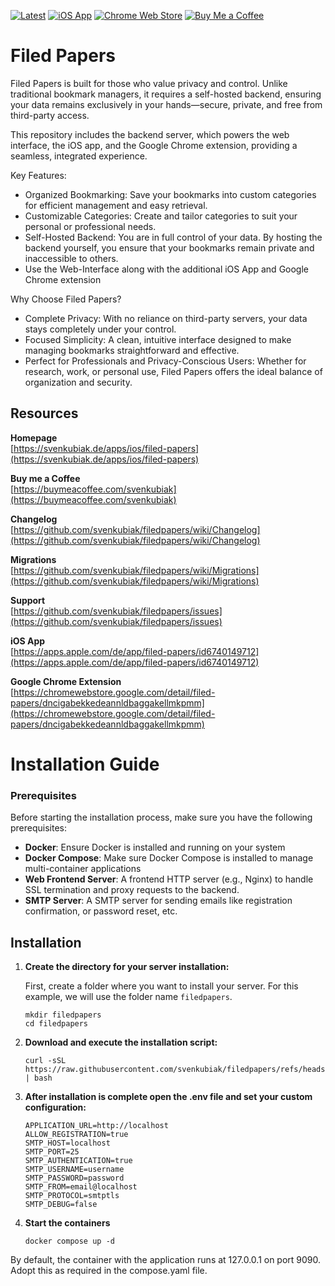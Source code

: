 [![Latest](https://img.shields.io/github/v/tag/svenkubiak/filedpapers?label=ghcr.io&sort=semver)](https://ghcr.io/svenkubiak/filedpapers/filedpapers)
[![iOS App](https://img.shields.io/badge/iOS-App_Store-blue?logo=apple)](https://apps.apple.com/de/app/filed-papers/id6740149712)
[![Chrome Web Store](https://img.shields.io/badge/Chrome-Extension-blue?logo=google-chrome)](https://chromewebstore.google.com/detail/filed-papers/dncigabekkedeannldbaggakellmkpmm)
[![Buy Me a Coffee](https://img.shields.io/badge/Buy%20Me%20A%20Coffee-%F0%9F%8D%BA-yellow)](https://buymeacoffee.com/svenkubiak)

Filed Papers
================

Filed Papers is built for those who value privacy and control. Unlike traditional bookmark managers, it requires a self-hosted backend, ensuring your data remains exclusively in your hands—secure, private, and free from third-party access.

This repository includes the backend server, which powers the web interface, the iOS app, and the Google Chrome extension, providing a seamless, integrated experience.

Key Features:

- Organized Bookmarking: Save your bookmarks into custom categories for efficient management and easy retrieval.
- Customizable Categories: Create and tailor categories to suit your personal or professional needs.
- Self-Hosted Backend: You are in full control of your data. By hosting the backend yourself, you ensure that your bookmarks remain private and inaccessible to others.
- Use the Web-Interface along with the additional iOS App and Google Chrome extension

Why Choose Filed Papers?

- Complete Privacy: With no reliance on third-party servers, your data stays completely under your control.
- Focused Simplicity: A clean, intuitive interface designed to make managing bookmarks straightforward and effective.
- Perfect for Professionals and Privacy-Conscious Users: Whether for research, work, or personal use, Filed Papers offers the ideal balance of organization and security. 

## Resources

**Homepage**   
[https://svenkubiak.de/apps/ios/filed-papers](https://svenkubiak.de/apps/ios/filed-papers)

**Buy me a Coffee**   
[https://buymeacoffee.com/svenkubiak](https://buymeacoffee.com/svenkubiak)

**Changelog**   
[https://github.com/svenkubiak/filedpapers/wiki/Changelog](https://github.com/svenkubiak/filedpapers/wiki/Changelog)

**Migrations**   
[https://github.com/svenkubiak/filedpapers/wiki/Migrations](https://github.com/svenkubiak/filedpapers/wiki/Migrations)

**Support**   
[https://github.com/svenkubiak/filedpapers/issues](https://github.com/svenkubiak/filedpapers/issues)

**iOS App**  
[https://apps.apple.com/de/app/filed-papers/id6740149712](https://apps.apple.com/de/app/filed-papers/id6740149712)

**Google Chrome Extension**  
[https://chromewebstore.google.com/detail/filed-papers/dncigabekkedeannldbaggakellmkpmm](https://chromewebstore.google.com/detail/filed-papers/dncigabekkedeannldbaggakellmkpmm)

# Installation Guide

### Prerequisites

Before starting the installation process, make sure you have the following prerequisites:

- **Docker**: Ensure Docker is installed and running on your system
- **Docker Compose**: Make sure Docker Compose is installed to manage multi-container applications
- **Web Frontend Server**: A frontend HTTP server (e.g., Nginx) to handle SSL termination and proxy requests to the backend.
- **SMTP Server**: A SMTP server for sending emails like registration confirmation, or password reset, etc.

## Installation

1. **Create the directory for your server installation:**

   First, create a folder where you want to install your server. For this example, we will use the folder name `filedpapers`.

   ```shell
   mkdir filedpapers
   cd filedpapers
   ```
2. **Download and execute the installation script:**

   ```shell
   curl -sSL https://raw.githubusercontent.com/svenkubiak/filedpapers/refs/heads/main/install.sh | bash
   ```
   
3. **After installation is complete open the .env file and set your custom configuration:**

   ```
   APPLICATION_URL=http://localhost
   ALLOW_REGISTRATION=true
   SMTP_HOST=localhost
   SMTP_PORT=25
   SMTP_AUTHENTICATION=true
   SMTP_USERNAME=username
   SMTP_PASSWORD=password
   SMTP_FROM=email@localhost
   SMTP_PROTOCOL=smtptls
   SMTP_DEBUG=false
   ```

4. **Start the containers**

   ```shell
   docker compose up -d
   ```

By default, the container with the application runs at 127.0.0.1 on port 9090. Adopt this as required in the compose.yaml file.